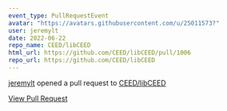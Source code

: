 ```yaml
---
event_type: PullRequestEvent
avatar: "https://avatars.githubusercontent.com/u/25011573?"
user: jeremylt
date: 2022-06-22
repo_name: CEED/libCEED
html_url: https://github.com/CEED/libCEED/pull/1006
repo_url: https://github.com/CEED/libCEED
---
```


<a href='https://github.com/jeremylt' target='_blank'>jeremylt</a> opened a pull request to <a href='https://github.com/CEED/libCEED' target='_blank'>CEED/libCEED</a>

<a href='https://github.com/CEED/libCEED/pull/1006' target='_blank'>View Pull Request</a>